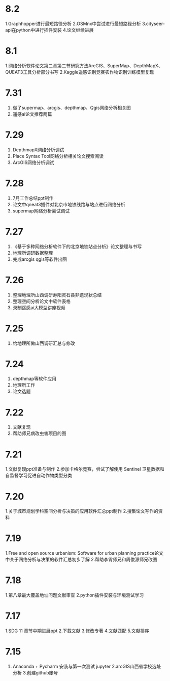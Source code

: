 # 8.2
1.Graphhopper进行最短路径分析
2.OSMnx中尝试进行最短路径分析
3.cityseer-api在python中进行插件安装
4.论文继续进展
# 8.1
1.网络分析软件论文第二章第二节研究方法ArcGIS、SuperMap、DepthMapX、QUEAT3工具分析部分书写
2.Kaggle遥感识别竞赛农作物识别训练模型复现
# 7.31
1. 做了supermap、arcgis、depthmap、Qgis网络分析相关图
2. 遥感ai论文推荐两篇
# 7.29
1. DepthmapX网络分析调试
2. Place Syntax Tool网络分析相关论文搜索阅读
3. ArcGIS网络分析调试
# 7.28
1. 7月工作总结ppt制作
2. 论文中qneat3插件对北京市地铁线路与站点进行网络分析
3. supermap网络分析尝试调试
# 7.27
1. 《基于多种网络分析软件下的北京地铁站点分析》论文整理与书写
2. 地理所调研数据整理
3. 完成arcgis qgis等软件出图
# 7.26
1. 整理地理所山西调研寿阳灵石县非遗现状总结
2. 整理空间分析论文中软件表格
3. 录制遥感ai大模型讲座视频
# 7.25
1. 给地理所做山西调研汇总与修改
# 7.24
1. depthmap等软件应用
2. 地理所工作
3. 论文选题
# 7.22
1. 文献复现
2. 帮助师兄病改虫害项目的图
# 7.21
1.文献复现ppt准备与制作
2.参加卡格尔竞赛，尝试了解使用 Sentinel 卫星数据和自监督学习促进自动作物类型分类
# 7.20
1.关于城市规划学科空间分析与决策的应用软件汇总ppt制作
2.搜集论文写作的资料
# 7.19
1.Free and open source urbanism: Software for urban planning practice论文中关于网络分析与决策的软件汇总初步了解
2.帮助李霄师兄和周俊源师兄改图
# 7.18
1.第八章最大覆盖地址问题文献审查
2.python插件安装与环境测试学习
# 7.17
1.SDG 11 章节中期进展ppt
2.下载文献
3.修改专著
4.文献匹配
5.文献排序
# 7.15
1. Anaconda + Pycharm 安装与第一次测试 jupyter
2.arcGIS山西省学校选址分析
3.创建github账号
